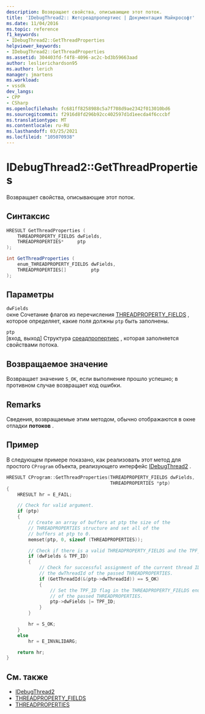 ```yaml
---
description: Возвращает свойства, описывающие этот поток.
title: 'IDebugThread2:: Жетсреадпропертиес | Документация Майкрософт'
ms.date: 11/04/2016
ms.topic: reference
f1_keywords:
- IDebugThread2::GetThreadProperties
helpviewer_keywords:
- IDebugThread2::GetThreadProperties
ms.assetid: 304403fd-f4f8-4096-ac2c-bd3b59663aad
author: leslierichardson95
ms.author: lerich
manager: jmartens
ms.workload:
- vssdk
dev_langs:
- CPP
- CSharp
ms.openlocfilehash: fc681ff8258988c5a7f708d9ae2342f013010bd6
ms.sourcegitcommit: f2916d8fd296b92cc402597d1d1eecda4f6cccbf
ms.translationtype: MT
ms.contentlocale: ru-RU
ms.lasthandoff: 03/25/2021
ms.locfileid: "105070938"
---
```

# <a name="idebugthread2getthreadproperties"></a>IDebugThread2::GetThreadProperties
Возвращает свойства, описывающие этот поток.

## <a name="syntax"></a>Синтаксис

```cpp
HRESULT GetThreadProperties (
    THREADPROPERTY_FIELDS dwFields,
    THREADPROPERTIES*     ptp
);
```

```csharp
int GetThreadProperties (
    enum_THREADPROPERTY_FIELDS dwFields,
    THREADPROPERTIES[]         ptp
);
```

## <a name="parameters"></a>Параметры
`dwFields`\
окне Сочетание флагов из перечисления [THREADPROPERTY_FIELDS](../../../extensibility/debugger/reference/threadproperty-fields.md) , которое определяет, какие поля должны `ptp` быть заполнены.

`ptp`\
[вход, выход] Структура [среадпропертиес](../../../extensibility/debugger/reference/threadproperties.md) , которая заполняется свойствами потока.

## <a name="return-value"></a>Возвращаемое значение
Возвращает значение `S_OK`, если выполнение прошло успешно; в противном случае возвращает код ошибки.

## <a name="remarks"></a>Remarks
Сведения, возвращаемые этим методом, обычно отображаются в окне отладки **потоков** .

## <a name="example"></a>Пример
В следующем примере показано, как реализовать этот метод для простого `CProgram` объекта, реализующего интерфейс [IDebugThread2](../../../extensibility/debugger/reference/idebugthread2.md) .

```cpp
HRESULT CProgram::GetThreadProperties(THREADPROPERTY_FIELDS dwFields,
                                      THREADPROPERTIES *ptp)
{
    HRESULT hr = E_FAIL;

    // Check for valid argument.
    if (ptp)
    {
        // Create an array of buffers at ptp the size of the
        // THREADPROPERTIES structure and set all of the
        // buffers at ptp to 0.
        memset(ptp, 0, sizeof (THREADPROPERTIES));

        // Check if there is a valid THREADPROPERTY_FIELDS and the TPF_ID flag is set.
        if (dwFields & TPF_ID)
        {
            // Check for successful assignment of the current thread ID to
            // the dwThreadId of the passed THREADPROPERTIES.
            if (GetThreadId(&(ptp->dwThreadId)) == S_OK)
            {
                // Set the TPF_ID flag in the THREADPROPERTY_FIELDS enumerator
                // of the passed THREADPROPERTIES.
                ptp->dwFields |= TPF_ID;
            }
        }

        hr = S_OK;
    }
    else
        hr = E_INVALIDARG;

    return hr;
}
```

## <a name="see-also"></a>См. также
- [IDebugThread2](../../../extensibility/debugger/reference/idebugthread2.md)
- [THREADPROPERTY_FIELDS](../../../extensibility/debugger/reference/threadproperty-fields.md)
- [THREADPROPERTIES](../../../extensibility/debugger/reference/threadproperties.md)
